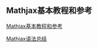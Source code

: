 ## Mathjax基本教程和参考

[Mathjax基本教程和参考](https://www.dazhuanlan.com/2020/01/06/5e129614e5742/)


[Mathjax语法总结](https://blog.csdn.net/ajacker/article/details/80301378)